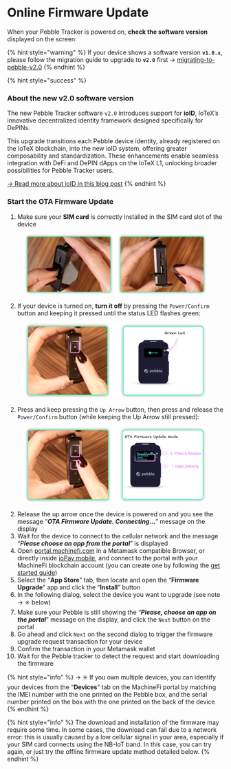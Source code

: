 # Online Firmware Update

When your Pebble Tracker is powered on, **check the software version** displayed on the screen:

{% hint style="warning" %}
If your device shows a software version  **`v1.0.x`**, please follow the migration guide to upgrade to **`v2.0`** first → [migrating-to-pebble-v2.0](migrating-to-pebble-v2.0/ "mention")&#x20;
{% endhint %}

{% hint style="success" %}
### About the new v2.0 software version

The new Pebble Tracker software `v2.0` introduces support for **ioID**, IoTeX’s innovative decentralized identity framework designed specifically for DePINs.&#x20;

This upgrade transitions each Pebble device identity, already registered on the IoTeX blockchain, into the new ioID system, offering greater composability and standardization. These enhancements enable seamless integration with DeFi and DePIN dApps on the IoTeX L1, unlocking broader possibilities for Pebble Tracker users.

[-> Read more about ioID in this blog post](https://iotex.io/blog/ioid-on-chain-device-identity-for-verifiable-depins/)
{% endhint %}

### Start the OTA Firmware Update

1. Make sure your **SIM card** is correctly installed in the SIM card slot of the device

<figure><img src="../../../.gitbook/assets/image (1) (1) (1).png" alt="" width="563"><figcaption></figcaption></figure>

2. If your device is turned on, **turn it off** by pressing the `Power/Confirm` button and keeping it pressed until the status LED flashes green:

<figure><img src="../../../.gitbook/assets/image (4) (1).png" alt="" width="563"><figcaption></figcaption></figure>

2. Press and keep pressing the `Up Arrow` button, then press and release the `Power/Confirm` button (while keeping the Up Arrow still pressed):

<figure><img src="../../../.gitbook/assets/image (6).png" alt="" width="563"><figcaption></figcaption></figure>

2. Release the up arrow once the device is powered on and you see the message “_**OTA Firmware Update. Connecting...**_” message on the display
3. Wait for the device to connect to the cellular network and the message “_P**lease choose an app from the portal**_” is displayed
4. Open [portal.machinefi.com](https://portal.machinefi.com/) in a Metamask compatible Browser, or directly inside [ioPay mobile](https://iopay.me/), and connect to the portal with your MachineFi blockchain account (you can create one by following the [get started guide](https://app.gitbook.com/s/f2s3zCHPO4kfjqwDZ9Gw/get-started/quick-start#creating-a-machinefi-account))
5. Select the “**App Store**” tab, then locate and open the “**Firmware Upgrade**” app and click the “**Install**” button
6. In the following dialog, select the device you want to upgrade (see note → ✳️ below)
7. Make sure your Pebble is still showing the “_**Please, choose an app on the portal**_” message on the display, and click the `Next` button on the portal
8. Go ahead and click `Next` on the second dialog to trigger the firmware upgrade request transaction for your device
9. Confirm the transaction in your Metamask wallet
10. Wait for the Pebble tracker to detect the request and start downloading the firmware

{% hint style="info" %}
-> ✳️ If you own multiple devices, you can identify your devices from the “**Devices**” tab on the MachineFi portal by matching the IMEI number with the one printed on the Pebble box, and the serial number printed on the box with the one printed on the back of the device
{% endhint %}

{% hint style="info" %}
The download and installation of the firmware may require some time. In some cases, the download can fail due to a network error: this is usually caused by a low cellular signal in your area, especially if your SIM card connects using the NB-IoT band. In this case, you can try again, or just try the offline firmware update method detailed below.
{% endhint %}

